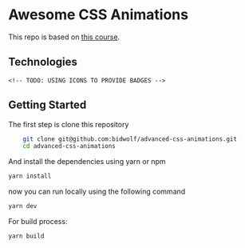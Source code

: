 # Awesome CSS Animations

This repo is based on [this course](https://www.udemy.com/course/css-hover-animation-effects-from-beginners-to-expert).

## Technologies
    <!-- TODO: USING ICONS TO PROVIDE BADGES -->
## Getting Started

The first step is clone this repository

```bash
    git clone git@github.com:bidwolf/advanced-css-animations.git
    cd advanced-css-animations 
``` 
And install the dependencies using yarn or npm

```bash
yarn install
```
now you can run locally using the following command

```bash
yarn dev
```
For build process:
```bash
yarn build
``` 
## 